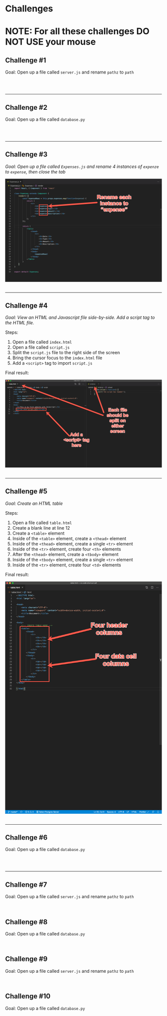# Challenges

# NOTE: For all these challenges DO NOT USE your mouse

## Challenge #1
Goal: Open up a file called `server.js` and rename `pathz` to `path`

<div style="align-text: center">
  <img src="">
</div>
<br>
<hr>

## Challenge #2
Goal: Open up a file called `database.py`

<div style="align-text: center">
  <img src="">
</div>
<br>
<hr>

## Challenge #3
_Goal: Open up a file called `Expenses.js` and rename 4 instances of `expenze` to `expense`, then close the tab_

<div style="align-text: center">
  <img src="images/challenge-3.png">
</div>
<br>
<hr>

## Challenge #4
_Goal: View an HTML and Javascript file side-by-side. Add a script tag to the HTML file._
 
Steps:
 1. Open a file called `index.html`
 2. Open a file called `script.js`
 3. Split the `script.js` file to the right side of the screen
 4. Bring the cursor focus to the `index.html` file
 5. Add a `<script>` tag to import `script.js`

Final result:
<div style="align-text: center">
  <img src="images/challenge-4.png">
</div>
<br>
<hr>

## Challenge #5
_Goal: Create an HTML table_

Steps:
 1. Open a file called `table.html`
 2. Create a blank line at line 12
 3. Create a `<table>` element
 4. Inside of the `<table>` element, create a `<thead>` element
 5. Inside of the `<thead>` element, create a single `<tr>` element
 6. Inside of the `<tr>` element, create four `<th>` elements
 7. After the `<thead>` element, create a `<tbody>` element
 8. Inside of the `<tbody>` element, create a single `<tr>` element
 5. Inside of the `<tr>` element, create four `<td>` elements

Final result:
<div style="align-text: center">
  <img src="images/challenge-5.png">
</div>
<br>
<hr>

## Challenge #6 
Goal: Open up a file called `database.py`

<div style="align-text: center">
  <img src="">
</div>
<br>
<hr>

## Challenge #7
Goal: Open up a file called `server.js` and rename `pathz` to `path`

<div style="align-text: center">
  <img src="">
</div>

## Challenge #8
Goal: Open up a file called `database.py`

<div style="align-text: center">
  <img src="">
</div>

## Challenge #9
Goal: Open up a file called `server.js` and rename `pathz` to `path`

<div style="align-text: center">
  <img src="">
</div>

## Challenge #10
Goal: Open up a file called `database.py`

<div style="align-text: center">
  <img src="">
</div>